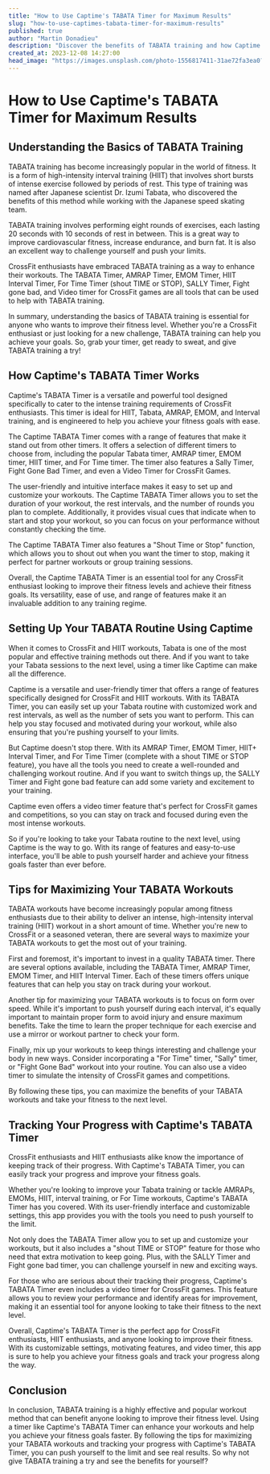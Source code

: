 ```yaml
---
title: "How to Use Captime's TABATA Timer for Maximum Results"
slug: "how-to-use-captimes-tabata-timer-for-maximum-results"
published: true
author: "Martin Donadieu"
description: "Discover the benefits of TABATA training and how Captime's TABATA Timer can help you achieve your fitness goals. Maximise your workouts and track your progress with ease."
created_at: 2023-12-08 14:27:00
head_image: "https://images.unsplash.com/photo-1556817411-31ae72fa3ea0?ixlib=rb-4.0.3&q=80&fm=jpg&crop=entropy&cs=tinysrgb&w=1200"
---
```


# How to Use Captime's TABATA Timer for Maximum Results

## **Understanding the Basics of TABATA Training**

TABATA training has become increasingly popular in the world of fitness. It is a form of high-intensity interval training (HIIT) that involves short bursts of intense exercise followed by periods of rest. This type of training was named after Japanese scientist Dr. Izumi Tabata, who discovered the benefits of this method while working with the Japanese speed skating team. 

TABATA training involves performing eight rounds of exercises, each lasting 20 seconds with 10 seconds of rest in between. This is a great way to improve cardiovascular fitness, increase endurance, and burn fat. It is also an excellent way to challenge yourself and push your limits. 

CrossFit enthusiasts have embraced TABATA training as a way to enhance their workouts. The TABATA Timer, AMRAP Timer, EMOM Timer, HIIT Interval Timer, For Time Timer (shout TIME or STOP), SALLY Timer, Fight gone bad, and Video timer for CrossFit games are all tools that can be used to help with TABATA training. 

In summary, understanding the basics of TABATA training is essential for anyone who wants to improve their fitness level. Whether you're a CrossFit enthusiast or just looking for a new challenge, TABATA training can help you achieve your goals. So, grab your timer, get ready to sweat, and give TABATA training a try!

## **How Captime's TABATA Timer Works**

Captime's TABATA Timer is a versatile and powerful tool designed specifically to cater to the intense training requirements of CrossFit enthusiasts. This timer is ideal for HIIT, Tabata, AMRAP, EMOM, and Interval training, and is engineered to help you achieve your fitness goals with ease.

The Captime TABATA Timer comes with a range of features that make it stand out from other timers. It offers a selection of different timers to choose from, including the popular Tabata timer, AMRAP timer, EMOM timer, HIIT timer, and For Time timer. The timer also features a Sally Timer, Fight Gone Bad Timer, and even a Video Timer for CrossFit Games.

The user-friendly and intuitive interface makes it easy to set up and customize your workouts. The Captime TABATA Timer allows you to set the duration of your workout, the rest intervals, and the number of rounds you plan to complete. Additionally, it provides visual cues that indicate when to start and stop your workout, so you can focus on your performance without constantly checking the time.

The Captime TABATA Timer also features a "Shout Time or Stop" function, which allows you to shout out when you want the timer to stop, making it perfect for partner workouts or group training sessions.

Overall, the Captime TABATA Timer is an essential tool for any CrossFit enthusiast looking to improve their fitness levels and achieve their fitness goals. Its versatility, ease of use, and range of features make it an invaluable addition to any training regime.

## **Setting Up Your TABATA Routine Using Captime**

When it comes to CrossFit and HIIT workouts, Tabata is one of the most popular and effective training methods out there. And if you want to take your Tabata sessions to the next level, using a timer like Captime can make all the difference.

Captime is a versatile and user-friendly timer that offers a range of features specifically designed for CrossFit and HIIT workouts. With its TABATA Timer, you can easily set up your Tabata routine with customized work and rest intervals, as well as the number of sets you want to perform. This can help you stay focused and motivated during your workout, while also ensuring that you're pushing yourself to your limits.

But Captime doesn't stop there. With its AMRAP Timer, EMOM Timer, HIIT+ Interval Timer, and For Time Timer (complete with a shout TIME or STOP feature), you have all the tools you need to create a well-rounded and challenging workout routine. And if you want to switch things up, the SALLY Timer and Fight gone bad feature can add some variety and excitement to your training.

Captime even offers a video timer feature that's perfect for CrossFit games and competitions, so you can stay on track and focused during even the most intense workouts.

So if you're looking to take your Tabata routine to the next level, using Captime is the way to go. With its range of features and easy-to-use interface, you'll be able to push yourself harder and achieve your fitness goals faster than ever before.

## **Tips for Maximizing Your TABATA Workouts**

TABATA workouts have become increasingly popular among fitness enthusiasts due to their ability to deliver an intense, high-intensity interval training (HIIT) workout in a short amount of time. Whether you're new to CrossFit or a seasoned veteran, there are several ways to maximize your TABATA workouts to get the most out of your training.

First and foremost, it's important to invest in a quality TABATA timer. There are several options available, including the TABATA Timer, AMRAP Timer, EMOM Timer, and HIIT Interval Timer. Each of these timers offers unique features that can help you stay on track during your workout.

Another tip for maximizing your TABATA workouts is to focus on form over speed. While it's important to push yourself during each interval, it's equally important to maintain proper form to avoid injury and ensure maximum benefits. Take the time to learn the proper technique for each exercise and use a mirror or workout partner to check your form.

Finally, mix up your workouts to keep things interesting and challenge your body in new ways. Consider incorporating a "For Time" timer, "Sally" timer, or "Fight Gone Bad" workout into your routine. You can also use a video timer to simulate the intensity of CrossFit games and competitions.

By following these tips, you can maximize the benefits of your TABATA workouts and take your fitness to the next level.

## **Tracking Your Progress with Captime's TABATA Timer**

CrossFit enthusiasts and HIIT enthusiasts alike know the importance of keeping track of their progress. With Captime's TABATA Timer, you can easily track your progress and improve your fitness goals.

Whether you're looking to improve your Tabata training or tackle AMRAPs, EMOMs, HIIT, interval training, or For Time workouts, Captime's TABATA Timer has you covered. With its user-friendly interface and customizable settings, this app provides you with the tools you need to push yourself to the limit.

Not only does the TABATA Timer allow you to set up and customize your workouts, but it also includes a "shout TIME or STOP" feature for those who need that extra motivation to keep going. Plus, with the SALLY Timer and Fight gone bad timer, you can challenge yourself in new and exciting ways.

For those who are serious about their tracking their progress, Captime's TABATA Timer even includes a video timer for CrossFit games. This feature allows you to review your performance and identify areas for improvement, making it an essential tool for anyone looking to take their fitness to the next level.

Overall, Captime's TABATA Timer is the perfect app for CrossFit enthusiasts, HIIT enthusiasts, and anyone looking to improve their fitness. With its customizable settings, motivating features, and video timer, this app is sure to help you achieve your fitness goals and track your progress along the way.

## **Conclusion**

In conclusion, TABATA training is a highly effective and popular workout method that can benefit anyone looking to improve their fitness level. Using a timer like Captime's TABATA Timer can enhance your workouts and help you achieve your fitness goals faster. By following the tips for maximizing your TABATA workouts and tracking your progress with Captime's TABATA Timer, you can push yourself to the limit and see real results. So why not give TABATA training a try and see the benefits for yourself?